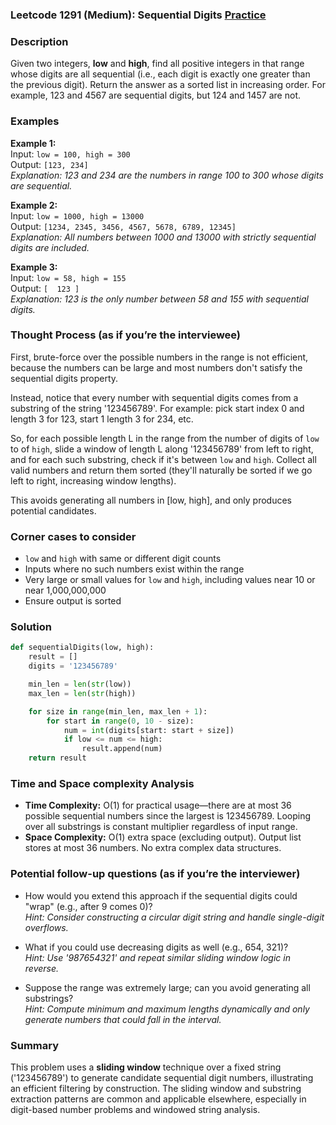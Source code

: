 ### Leetcode 1291 (Medium): Sequential Digits [Practice](https://leetcode.com/problems/sequential-digits)

### Description  
Given two integers, **low** and **high**, find all positive integers in that range whose digits are all sequential (i.e., each digit is exactly one greater than the previous digit). Return the answer as a sorted list in increasing order. For example, 123 and 4567 are sequential digits, but 124 and 1457 are not.

### Examples  
**Example 1:**  
Input: `low = 100, high = 300`  
Output: `[123, 234]`  
*Explanation: 123 and 234 are the numbers in range 100 to 300 whose digits are sequential.*

**Example 2:**  
Input: `low = 1000, high = 13000`  
Output: `[1234, 2345, 3456, 4567, 5678, 6789, 12345]`  
*Explanation: All numbers between 1000 and 13000 with strictly sequential digits are included.*

**Example 3:**  
Input: `low = 58, high = 155`  
Output: `[  123 ]`  
*Explanation: 123 is the only number between 58 and 155 with sequential digits.*

### Thought Process (as if you’re the interviewee)  
First, brute-force over the possible numbers in the range is not efficient, because the numbers can be large and most numbers don't satisfy the sequential digits property.

Instead, notice that every number with sequential digits comes from a substring of the string '123456789'. For example: pick start index 0 and length 3 for 123, start 1 length 3 for 234, etc.

So, for each possible length L in the range from the number of digits of `low` to of `high`, slide a window of length L along '123456789' from left to right, and for each such substring, check if it's between `low` and `high`. Collect all valid numbers and return them sorted (they'll naturally be sorted if we go left to right, increasing window lengths).

This avoids generating all numbers in [low, high], and only produces potential candidates.

### Corner cases to consider  
- `low` and `high` with same or different digit counts
- Inputs where no such numbers exist within the range
- Very large or small values for `low` and `high`, including values near 10 or near 1,000,000,000
- Ensure output is sorted

### Solution

```python
def sequentialDigits(low, high):
    result = []
    digits = '123456789'

    min_len = len(str(low))
    max_len = len(str(high))

    for size in range(min_len, max_len + 1):
        for start in range(0, 10 - size):
            num = int(digits[start: start + size])
            if low <= num <= high:
                result.append(num)
    return result
```

### Time and Space complexity Analysis  
- **Time Complexity:** O(1) for practical usage—there are at most 36 possible sequential numbers since the largest is 123456789. Looping over all substrings is constant multiplier regardless of input range.
- **Space Complexity:** O(1) extra space (excluding output). Output list stores at most 36 numbers. No extra complex data structures.

### Potential follow-up questions (as if you’re the interviewer)  
- How would you extend this approach if the sequential digits could "wrap" (e.g., after 9 comes 0)?  
  *Hint: Consider constructing a circular digit string and handle single-digit overflows.*

- What if you could use decreasing digits as well (e.g., 654, 321)?  
  *Hint: Use '987654321' and repeat similar sliding window logic in reverse.*

- Suppose the range was extremely large; can you avoid generating all substrings?  
  *Hint: Compute minimum and maximum lengths dynamically and only generate numbers that could fall in the interval.*

### Summary
This problem uses a **sliding window** technique over a fixed string ('123456789') to generate candidate sequential digit numbers, illustrating an efficient filtering by construction. The sliding window and substring extraction patterns are common and applicable elsewhere, especially in digit-based number problems and windowed string analysis.